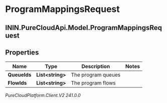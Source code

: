 # ProgramMappingsRequest

## ININ.PureCloudApi.Model.ProgramMappingsRequest

## Properties

|Name | Type | Description | Notes|
|------------ | ------------- | ------------- | -------------|
| **QueueIds** | **List&lt;string&gt;** | The program queues | |
| **FlowIds** | **List&lt;string&gt;** | The program flows | |



_PureCloudPlatform.Client.V2 241.0.0_
